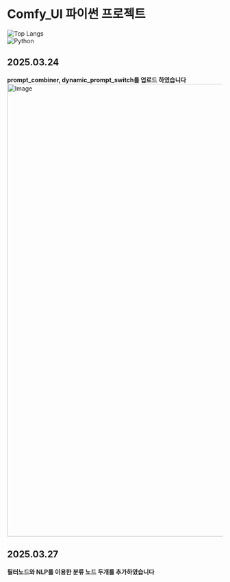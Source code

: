 # Comfy_UI 파이썬 프로젝트
![Top Langs](https://github-readme-stats.vercel.app/api/top-langs/?username=squirrel765&layout=compact)  
<img alt="Python" src ="https://img.shields.io/badge/Python-3776AB.svg?&style=for-the-badge&logo=Python&logoColor=white"/>

## 2025.03.24
**prompt_combiner, dynamic_prompt_switch를 업로드 하였습니다**  
<img width="1055" alt="Image" src="https://github.com/user-attachments/assets/0c97a968-b13b-41d9-9b57-51251d0bc643" />

## 2025.03.27
**필터노드와 NLP를 이용한 분류 노드 두개를 추가하였습니다**  

